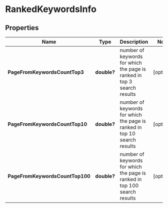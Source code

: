 # RankedKeywordsInfo


## Properties

| Name | Type | Description | Notes |
|------------ | ------------- | ------------- | -------------|
**PageFromKeywordsCountTop3** | **double?** | number of keywords for which the page is ranked in top 3 search results |[optional]|
**PageFromKeywordsCountTop10** | **double?** | number of keywords for which the page is ranked in top 10 search results |[optional]|
**PageFromKeywordsCountTop100** | **double?** | number of keywords for which the page is ranked in top 100 search results |[optional]|